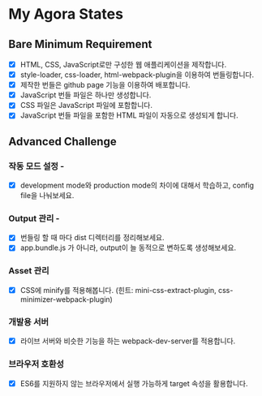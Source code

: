 # My Agora States

## Bare Minimum Requirement

- [x] HTML, CSS, JavaScript로만 구성한 웹 애플리케이션을 제작합니다.
- [x] style-loader, css-loader, html-webpack-plugin을 이용하여 번들링합니다.
- [x] 제작한 번들은 github page 기능을 이용하여 배포합니다.
- [x] JavaScript 번들 파일은 하나만 생성합니다.
- [x] CSS 파일은 JavaScript 파일에 포함합니다.
- [x] JavaScript 번들 파일을 포함한 HTML 파일이 자동으로 생성되게 합니다.

## Advanced Challenge

### 작동 모드 설정 -

- [x] development mode와 production mode의 차이에 대해서 학습하고, config file을 나눠보세요.

### Output 관리 -

- [x] 번들링 할 때 마다 dist 디렉터리를 정리해보세요.
- [x] app.bundle.js 가 아니라, output이 늘 동적으로 변하도록 생성해보세요.

### Asset 관리

- [x] CSS에 minify를 적용해봅니다. (힌트: mini-css-extract-plugin, css-minimizer-webpack-plugin)

### 개발용 서버

- [x] 라이브 서버와 비슷한 기능을 하는 webpack-dev-server를 적용합니다.

### 브라우저 호환성

- [x] ES6를 지원하지 않는 브라우저에서 실행 가능하게 target 속성을 활용합니다.

